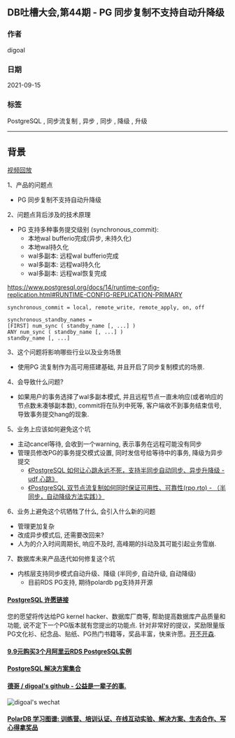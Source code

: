 ## DB吐槽大会,第44期 - PG 同步复制不支持自动升降级  
  
### 作者  
digoal  
  
### 日期  
2021-09-15  
  
### 标签  
PostgreSQL , 同步流复制 , 异步 , 同步 , 降级 , 升级   
  
----  
  
## 背景  
[视频回放](https://www.bilibili.com/video/BV1g44y1x7gj/)  
  
1、产品的问题点  
- PG 同步复制不支持自动升降级  
  
2、问题点背后涉及的技术原理  
- PG 支持多种事务提交级别 (synchronous_commit):  
    - 本地wal bufferio完成(异步, 未持久化)  
    - 本地wal持久化  
    - wal多副本: 远程wal bufferio完成  
    - wal多副本: 远程wal持久化  
    - wal多副本: 远程wal恢复完成  
  
https://www.postgresql.org/docs/14/runtime-config-replication.html#RUNTIME-CONFIG-REPLICATION-PRIMARY  
```  
synchronous_commit = local, remote_write, remote_apply, on, off  
  
synchronous_standby_names =   
[FIRST] num_sync ( standby_name [, ...] )  
ANY num_sync ( standby_name [, ...] )  
standby_name [, ...]  
```  
  
3、这个问题将影响哪些行业以及业务场景  
- 使用PG 流复制作为高可用搭建基础, 并且开启了同步复制模式的场景.  
  
4、会导致什么问题?  
- 如果用户的事务选择了wal多副本模式, 并且远程节点一直未响应(或者响应的节点数未凑够副本数), commit将在队列中死等, 客户端收不到事务结束信号, 导致事务提交hang的现象.   
  
5、业务上应该如何避免这个坑  
- 主动cancel等待, 会收到一个warning, 表示事务在远程可能没有同步  
- 管理员修改PG的事务提交模式设置, 同时发信号给等待中的事务, 降级为异步提交  
    - [《PostgreSQL 如何让心跳永远不死，支持半同步自动同步、异步升降级 - udf 心跳》](../201901/20190130_01.md)    
    - [《PostgreSQL 双节点流复制如何同时保证可用性、可靠性(rpo,rto) - （半同步，自动降级方法实践）》](../201901/20190127_01.md)    
  
6、业务上避免这个坑牺牲了什么, 会引入什么新的问题  
- 管理更加复杂  
- 改成异步模式后, 还需要改回来?   
- 人为的介入时间周期长, 响应不及时, 高峰期的抖动及其可能引起业务雪崩.   
  
7、数据库未来产品迭代如何修复这个坑  
- 内核层支持同步模式自动升级、降级 (半同步, 自动升级, 自动降级)   
    - 目前RDS PG支持, 期待polardb pg支持并开源  
  
  
  
#### [PostgreSQL 许愿链接](https://github.com/digoal/blog/issues/76 "269ac3d1c492e938c0191101c7238216")
您的愿望将传达给PG kernel hacker、数据库厂商等, 帮助提高数据库产品质量和功能, 说不定下一个PG版本就有您提出的功能点. 针对非常好的提议，奖励限量版PG文化衫、纪念品、贴纸、PG热门书籍等，奖品丰富，快来许愿。[开不开森](https://github.com/digoal/blog/issues/76 "269ac3d1c492e938c0191101c7238216").  
  
  
#### [9.9元购买3个月阿里云RDS PostgreSQL实例](https://www.aliyun.com/database/postgresqlactivity "57258f76c37864c6e6d23383d05714ea")
  
  
#### [PostgreSQL 解决方案集合](https://yq.aliyun.com/topic/118 "40cff096e9ed7122c512b35d8561d9c8")
  
  
#### [德哥 / digoal's github - 公益是一辈子的事.](https://github.com/digoal/blog/blob/master/README.md "22709685feb7cab07d30f30387f0a9ae")
  
  
![digoal's wechat](../pic/digoal_weixin.jpg "f7ad92eeba24523fd47a6e1a0e691b59")
  
  
#### [PolarDB 学习图谱: 训练营、培训认证、在线互动实验、解决方案、生态合作、写心得拿奖品](https://www.aliyun.com/database/openpolardb/activity "8642f60e04ed0c814bf9cb9677976bd4")
  
